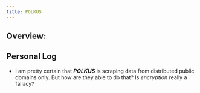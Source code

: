 ```yaml
---
title: POLKUS
---
```

## Overview:


## Personal Log
- I am pretty certain that ***POLKUS*** is scraping data from distributed public domains only.
But how are they able to do that? Is *encryption* really a fallacy?

